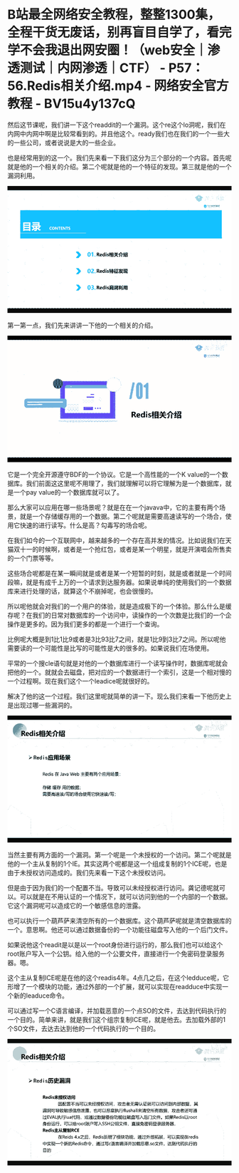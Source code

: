 # B站最全网络安全教程，整整1300集，全程干货无废话，别再盲目自学了，看完学不会我退出网安圈！（web安全｜渗透测试｜内网渗透｜CTF） - P57：56.Redis相关介绍.mp4 - 网络安全官方教程 - BV15u4y137cQ

然后这节课呢，我们讲一下这个readdit的一个漏洞。这个re这个lo洞呢，我们在内网中内网中啊是比较常看到的。并且他这个。ready我们也在我们的一个一些大的一些公司，或者说说是大的一些企业。

也是经常用到的这一个。我们先来看一下我们这分为三个部分的一个内容。首先呢就是他的一个相关的介绍。第二个呢就是他的一个特征的发现。第三就是他的一个漏洞利用。



![](img/cb9cf535df6c73f4cbc0bf4803cfe842_1.png)

第一第一点，我们先来讲讲一下他的一个相关的介绍。

![](img/cb9cf535df6c73f4cbc0bf4803cfe842_3.png)

它是一个完全开源遵守BDF的一个协议。它是一个高性能的一个K value的一个数据库。我们前面这这里呢不用理了，我们就理解可以将它理解为是一个数据库，就是一个pay value的一个数据库就可以了。

那么大家可以应用在哪一些场景呢？就是在在一个javava中，它的主要有两个场景，就是一个存储缓存用的一个数据。第二个呢就是需要高速读写的一个场合，使用它快速的进行读写。什么是高？勾毒写的场合呢。

在我们如今的一个互联网中，越来越多的一个存在高并发的情况。比如说我们在天猫双十一的时候啊，或者是一个抢红包，或者是某一个明星，就是开演唱会所售卖的一个门票等等。

这些场合呢都是在某一瞬间就是或者是某一个短暂的时刻，就是或者就是一个时间段嘛，就是有成千上万的一个请求到达服务器。如果说单纯的使用我们的一个数据库来进行处理的话，就算这个不崩掉呢，也会很慢的。

所以呢他就会对我们的一个用户的体验，就是造成极下的一个体验。那么什么是缓存呢？在我们的日常对数据库的一个访问中，读操作的一个次数是比我们的一个企操作是更多的。因为我们更多的都是一个进行一个查询。

比例呢大概是到1比1比9或者是3比93比7之间，就是1比9到3比7之间。所以呢他需要读的一个可能性是比写的可能性是大的很多的。如果说我们在场使用。

平常的一个搜cle语句就是对他的一个数据库进行一个读写操作时，数据库呢就会把他的一个。就就会去磁盘，把对应的一个数据进行一个索引，这是一个相对慢的一个过程啊。现在我们这个一个leadice呢就很好的。

解决了他的这一个过程。我们这里呢就简单的讲一下。现么我们来看一下他历史上是出现过哪一些漏洞的。

![](img/cb9cf535df6c73f4cbc0bf4803cfe842_5.png)

当然主要有两方面的一个漏洞。第一个呢是一个未授权的一个访问。第二个呢就是他的一个主从复制的1个IE。其实这两个呢都是这一个组成复制的1个ICE呢，也是由于未授权访问造成的。我们先来看一下这个未授权访问。

但是由于因为我们的一个配置不当。导致可以未经授权进行访问。龚记德呢就可以。可以就是在不用认证的一个情况下，就可以访问到他的一个内部的一个数据。它这个漏洞呢可以造成它的一个敏感信息的泄露。

也可以执行一个葫芦萨来清空所有的一个数据库。这个葫芦萨呢就是清空数据库的一个。意思啊。他还可以通过数据备份的一个功能往磁盘写入他的一个后门文件。

如果说他这个readit是以是以一个root身份进行运行的，那么我们也可以给这个root账户写入一个公钥。给入他的一个公要文件，直接进行一个免密码登录服务器。嗯。

这个主从复制ICE呢是在他的这个readis4年。4点几之后，在这个ledduce呢，它形增了一个模块的功能，通过外部的一个扩展，就可以实现在readduce中实现一个新的leaduce命令。

可以通过写一个C语言编译，并加载恶意的一个点SO的文件，去达到代码执行的一个目的。简单来讲，就是我们这个组宗复制ICE呢，就是他去。去加载外部的1个SO文件，去达去达到他的一个代码执行的一个目的。



![](img/cb9cf535df6c73f4cbc0bf4803cfe842_7.png)